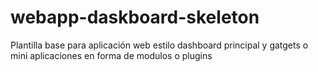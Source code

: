 # webapp-daskboard-skeleton
Plantilla base para aplicación web estilo dashboard principal y gatgets o mini aplicaciones en forma de modulos o plugins
